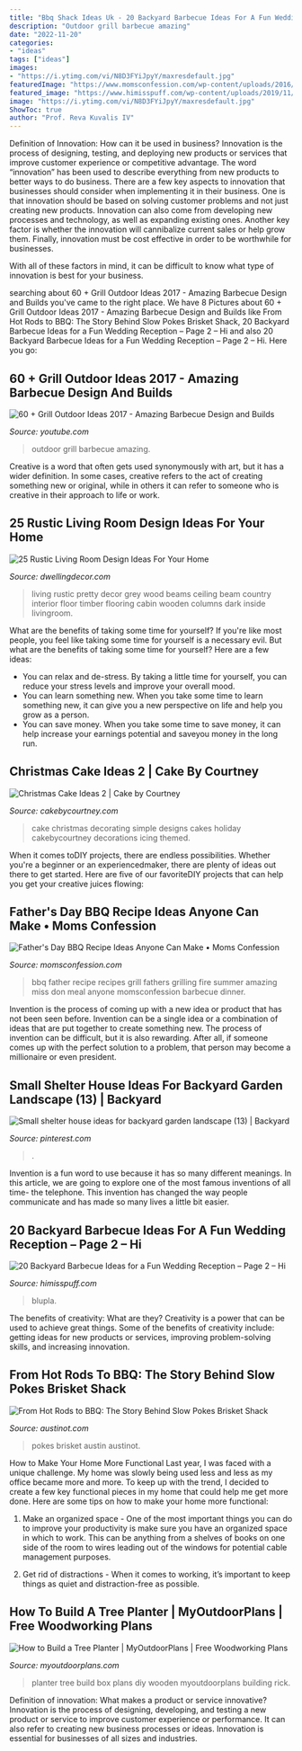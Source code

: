 ```yaml
---
title: "Bbq Shack Ideas Uk - 20 Backyard Barbecue Ideas For A Fun Wedding Reception – Page 2 – Hi"
description: "Outdoor grill barbecue amazing"
date: "2022-11-20"
categories:
- "ideas"
tags: ["ideas"]
images:
- "https://i.ytimg.com/vi/N8D3FYiJpyY/maxresdefault.jpg"
featuredImage: "https://www.momsconfession.com/wp-content/uploads/2016/06/Fathers-Day-BBQ-Recipes-Anyone-Can-Make.jpg"
featured_image: "https://www.himisspuff.com/wp-content/uploads/2019/11/outdoor-backyard-bbq-wedding-food.jpg"
image: "https://i.ytimg.com/vi/N8D3FYiJpyY/maxresdefault.jpg"
ShowToc: true
author: "Prof. Reva Kuvalis IV"
---
```



Definition of Innovation: How can it be used in business?
Innovation is the process of designing, testing, and deploying new products or services that improve customer experience or competitive advantage. The word “innovation” has been used to describe everything from new products to better ways to do business.
There are a few key aspects to innovation that businesses should consider when implementing it in their business. One is that innovation should be based on solving customer problems and not just creating new products. Innovation can also come from developing new processes and technology, as well as expanding existing ones. Another key factor is whether the innovation will cannibalize current sales or help grow them. Finally, innovation must be cost effective in order to be worthwhile for businesses.

With all of these factors in mind, it can be difficult to know what type of innovation is best for your business.

	

		
searching about 60 + Grill Outdoor Ideas 2017 - Amazing Barbecue Design and Builds you've came to the right place. We have 8 Pictures about 60 + Grill Outdoor Ideas 2017 - Amazing Barbecue Design and Builds like From Hot Rods to BBQ: The Story Behind Slow Pokes Brisket Shack, 20 Backyard Barbecue Ideas for a Fun Wedding Reception – Page 2 – Hi and also 20 Backyard Barbecue Ideas for a Fun Wedding Reception – Page 2 – Hi. Here you go:
		
    
## 60 + Grill Outdoor Ideas 2017 - Amazing Barbecue Design And Builds

<img loading=lazy src="https://i.ytimg.com/vi/N8D3FYiJpyY/maxresdefault.jpg" onerror="this.onerror=null;this.src='https://tse1.mm.bing.net/th?id=OIP.Co2GLVpIkytjz3Ip5JpVhAHaEK&amp;pid=15.1';" alt="60 + Grill Outdoor Ideas 2017 - Amazing Barbecue Design and Builds">

_Source: youtube.com_

>outdoor grill barbecue amazing. 

	

Creative is a word that often gets used synonymously with art, but it has a wider definition. In some cases, creative refers to the act of creating something new or original, while in others it can refer to someone who is creative in their approach to life or work.

    
## 25 Rustic Living Room Design Ideas For Your Home

<img loading=lazy src="http://www.dwellingdecor.com/wp-content/uploads/2016/03/pretty-rustic-living-room.jpg" onerror="this.onerror=null;this.src='https://tse4.mm.bing.net/th?id=OIP.F-z_Mnwsbn145wTp0p9pBAHaJ4&amp;pid=15.1';" alt="25 Rustic Living Room Design Ideas For Your Home">

_Source: dwellingdecor.com_

>living rustic pretty decor grey wood beams ceiling beam country interior floor timber flooring cabin wooden columns dark inside livingroom. 

	

What are the benefits of taking some time for yourself?
If you're like most people, you feel like taking some time for yourself is a necessary evil. But what are the benefits of taking some time for yourself? Here are a few ideas: 
- You can relax and de-stress. By taking a little time for yourself, you can reduce your stress levels and improve your overall mood. 
- You can learn something new. When you take some time to learn something new, it can give you a new perspective on life and help you grow as a person. 
- You can save money. When you take some time to save money, it can help increase your earnings potential and saveyou money in the long run.

    
## Christmas Cake Ideas 2 | Cake By Courtney

<img loading=lazy src="https://cakebycourtney.com/wp-content/uploads/2017/12/Christmas-Cake-Ideas-2-768x1024.jpg" onerror="this.onerror=null;this.src='https://tse1.mm.bing.net/th?id=OIP.63eNDwIUtlfKE1qdNmHN8wHaJ4&amp;pid=15.1';" alt="Christmas Cake Ideas 2 | Cake by Courtney">

_Source: cakebycourtney.com_

>cake christmas decorating simple designs cakes holiday cakebycourtney decorations icing themed. 

	

When it comes toDIY projects, there are endless possibilities. Whether you're a beginner or an experiencedmaker, there are plenty of ideas out there to get started. Here are five of our favoriteDIY projects that can help you get your creative juices flowing: 

    
## Father&#039;s Day BBQ Recipe Ideas Anyone Can Make • Moms Confession

<img loading=lazy src="https://www.momsconfession.com/wp-content/uploads/2016/06/Fathers-Day-BBQ-Recipes-Anyone-Can-Make.jpg" onerror="this.onerror=null;this.src='https://tse2.mm.bing.net/th?id=OIP.wANvl3qGtHUzbP8isB-OTAHaKx&amp;pid=15.1';" alt="Father&#039;s Day BBQ Recipe Ideas Anyone Can Make • Moms Confession">

_Source: momsconfession.com_

>bbq father recipe recipes grill fathers grilling fire summer amazing miss don meal anyone momsconfession barbecue dinner. 

	

Invention is the process of coming up with a new idea or product that has not been seen before. Invention can be a single idea or a combination of ideas that are put together to create something new. The process of invention can be difficult, but it is also rewarding. After all, if someone comes up with the perfect solution to a problem, that person may become a millionaire or even president.

    
## Small Shelter House Ideas For Backyard Garden Landscape (13) | Backyard

<img loading=lazy src="https://i.pinimg.com/736x/5b/34/78/5b347827c42f237d491c41185521f65f.jpg" onerror="this.onerror=null;this.src='https://tse3.mm.bing.net/th?id=OIP.Up0-Yrpw06l26pefVxSk6gAAAA&amp;pid=15.1';" alt="Small shelter house ideas for backyard garden landscape (13) | Backyard">

_Source: pinterest.com_

>. 

	

Invention is a fun word to use because it has so many different meanings. In this article, we are going to explore one of the most famous inventions of all time- the telephone. This invention has changed the way people communicate and has made so many lives a little bit easier.

    
## 20 Backyard Barbecue Ideas For A Fun Wedding Reception – Page 2 – Hi

<img loading=lazy src="https://www.himisspuff.com/wp-content/uploads/2019/11/outdoor-backyard-bbq-wedding-food.jpg" onerror="this.onerror=null;this.src='https://tse3.mm.bing.net/th?id=OIP.klwyiuU6Z5lAn-A8GipGogHaJ4&amp;pid=15.1';" alt="20 Backyard Barbecue Ideas for a Fun Wedding Reception – Page 2 – Hi">

_Source: himisspuff.com_

>blupla. 

	

The benefits of creativity: What are they?
Creativity is a power that can be used to achieve great things. Some of the benefits of creativity include: getting ideas for new products or services, improving problem-solving skills, and increasing innovation.

    
## From Hot Rods To BBQ: The Story Behind Slow Pokes Brisket Shack

<img loading=lazy src="https://austinot.com/wp-content/uploads/2017/03/slow-pokes-brisket-shack.jpg" onerror="this.onerror=null;this.src='https://tse4.mm.bing.net/th?id=OIP.priYV1gWmHzWK1G1AFTOwAHaE7&amp;pid=15.1';" alt="From Hot Rods to BBQ: The Story Behind Slow Pokes Brisket Shack">

_Source: austinot.com_

>pokes brisket austin austinot. 

	

How to Make Your Home More Functional
Last year, I was faced with a unique challenge. My home was slowly being used less and less as my office became more and more. To keep up with the trend, I decided to create a few key functional pieces in my home that could help me get more done. Here are some tips on how to make your home more functional: 
1. Make an organized space - One of the most important things you can do to improve your productivity is make sure you have an organized space in which to work. This can be anything from a shelves of books on one side of the room to wires leading out of the windows for potential cable management purposes. 

2. Get rid of distractions - When it comes to working, it’s important to keep things as quiet and distraction-free as possible.

    
## How To Build A Tree Planter | MyOutdoorPlans | Free Woodworking Plans

<img loading=lazy src="http://myoutdoorplans.com/wp-content/uploads/2019/03/Building-a-tree-planter-box.png" onerror="this.onerror=null;this.src='https://tse1.mm.bing.net/th?id=OIP.PY_8PlvRgShJEBnY0weUsQHaJ4&amp;pid=15.1';" alt="How to Build a Tree Planter | MyOutdoorPlans | Free Woodworking Plans">

_Source: myoutdoorplans.com_

>planter tree build box plans diy wooden myoutdoorplans building rick. 

	

Definition of innovation: What makes a product or service innovative?
Innovation is the process of designing, developing, and testing a new product or service to improve customer experience or performance. It can also refer to creating new business processes or ideas. Innovation is essential for businesses of all sizes and industries.

